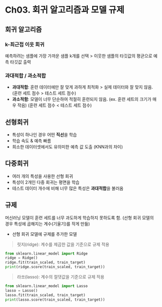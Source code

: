 # Ch03. 회귀 알고리즘과 모델 규제
## 회귀 알고리즘
### k-최근접 이웃 회귀
예측하려는 샘플에 가장 가까운 샘플 k개를 선택 > 이웃한 샘플의 타깃값의 평균으로 예측 타깃값 출력
### 과대적합 / 과소적합
* **과대적합**: 훈련 데이터에만 잘 맞게 과하게 최적화 > 실제 데이터와 잘 맞지 않음. (훈련 세트 점수 > 테스트 세트 점수)
* **과소적함**: 모델이 너무 단순하여 적절히 훈련되지 않음. (ex. 훈련 세트의 크기가 매우 작음) (훈련 세트 점수 < 테스트 세트 점수)

## 선형회귀
* 특성이 하나인 경우 어떤 **직선**을 학습
* 학습 속도 & 예측 빠름
* 희소한 데이터셋에서도 유의미한 예측 값 도출 (KNN과의 차이)

## 다중회귀
* 여러 개의 특성을 사용한 선형 회귀
* 특성이 2개인 다중 회귀는 평면을 학습
* 테스트 데이터 개수에 비해 너무 많은 특성은 **과대적합**을 불러옴

## 규제
머신러닝 모델이 훈련 세트를 너무 과도하게 학습하지 못하도록 함.
(선형 회귀 모델의 경우 특성에 곱해지는 계수(기울기)를 작게 만듦)
* 선형 회귀 모델에 규제를 추가한 모델
> 릿지(ridge): 계수를 제곱한 값을 기준으로 규제 적용
```python
from sklearn.linear_model import Ridge
ridge = Ridge()
ridge.fit(train_scaled, train_target)
print(ridge.score(train_scaled, train_target))
```
> 라쏘(lasso): 계수의 절댓값을 기준으로 규제 적용
```python
from sklearn.linear_model import Lasso
lasso = Lasso()
lasso.fit(train_scaled, train_target)
print(lasso.score(train_scaled, train_target))
```
